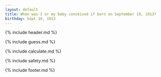 ```yaml
---
layout: default
title: When was I or my baby conceived if born on September 19, 1913?
birthday: Sept 19, 1913
---
```


{% include header.md %}

{% include guess.md %}

{% include calculate.md %}

{% include safety.md %}

{% include footer.md %}




